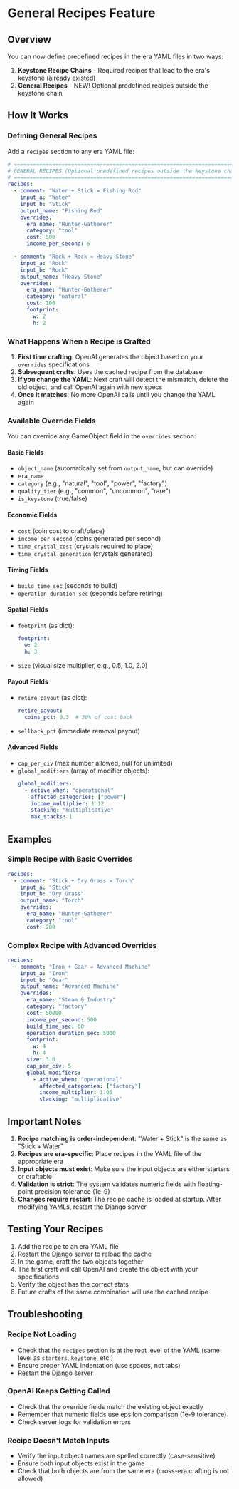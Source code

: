 # General Recipes Feature

## Overview

You can now define predefined recipes in the era YAML files in two ways:

1. **Keystone Recipe Chains** - Required recipes that lead to the era's keystone (already existed)
2. **General Recipes** - NEW! Optional predefined recipes outside the keystone chain

## How It Works

### Defining General Recipes

Add a `recipes` section to any era YAML file:

```yaml
# ==============================================================================
# GENERAL RECIPES (Optional predefined recipes outside the keystone chain)
# ==============================================================================
recipes:
  - comment: "Water + Stick = Fishing Rod"
    input_a: "Water"
    input_b: "Stick"
    output_name: "Fishing Rod"
    overrides:
      era_name: "Hunter-Gatherer"
      category: "tool"
      cost: 500
      income_per_second: 5

  - comment: "Rock + Rock = Heavy Stone"
    input_a: "Rock"
    input_b: "Rock"
    output_name: "Heavy Stone"
    overrides:
      era_name: "Hunter-Gatherer"
      category: "natural"
      cost: 100
      footprint:
        w: 2
        h: 2
```

### What Happens When a Recipe is Crafted

1. **First time crafting**: OpenAI generates the object based on your `overrides` specifications
2. **Subsequent crafts**: Uses the cached recipe from the database
3. **If you change the YAML**: Next craft will detect the mismatch, delete the old object, and call OpenAI again with new specs
4. **Once it matches**: No more OpenAI calls until you change the YAML again

### Available Override Fields

You can override any GameObject field in the `overrides` section:

#### Basic Fields
- `object_name` (automatically set from `output_name`, but can override)
- `era_name`
- `category` (e.g., "natural", "tool", "power", "factory")
- `quality_tier` (e.g., "common", "uncommon", "rare")
- `is_keystone` (true/false)

#### Economic Fields
- `cost` (coin cost to craft/place)
- `income_per_second` (coins generated per second)
- `time_crystal_cost` (crystals required to place)
- `time_crystal_generation` (crystals generated)

#### Timing Fields
- `build_time_sec` (seconds to build)
- `operation_duration_sec` (seconds before retiring)

#### Spatial Fields
- `footprint` (as dict):
  ```yaml
  footprint:
    w: 2
    h: 3
  ```
- `size` (visual size multiplier, e.g., 0.5, 1.0, 2.0)

#### Payout Fields
- `retire_payout` (as dict):
  ```yaml
  retire_payout:
    coins_pct: 0.3  # 30% of cost back
  ```
- `sellback_pct` (immediate removal payout)

#### Advanced Fields
- `cap_per_civ` (max number allowed, null for unlimited)
- `global_modifiers` (array of modifier objects):
  ```yaml
  global_modifiers:
    - active_when: "operational"
      affected_categories: ["power"]
      income_multiplier: 1.12
      stacking: "multiplicative"
      max_stacks: 1
  ```

## Examples

### Simple Recipe with Basic Overrides

```yaml
recipes:
  - comment: "Stick + Dry Grass = Torch"
    input_a: "Stick"
    input_b: "Dry Grass"
    output_name: "Torch"
    overrides:
      era_name: "Hunter-Gatherer"
      category: "tool"
      cost: 200
```

### Complex Recipe with Advanced Overrides

```yaml
recipes:
  - comment: "Iron + Gear = Advanced Machine"
    input_a: "Iron"
    input_b: "Gear"
    output_name: "Advanced Machine"
    overrides:
      era_name: "Steam & Industry"
      category: "factory"
      cost: 50000
      income_per_second: 500
      build_time_sec: 60
      operation_duration_sec: 5000
      footprint:
        w: 4
        h: 4
      size: 3.0
      cap_per_civ: 5
      global_modifiers:
        - active_when: "operational"
          affected_categories: ["factory"]
          income_multiplier: 1.05
          stacking: "multiplicative"
```

## Important Notes

1. **Recipe matching is order-independent**: "Water + Stick" is the same as "Stick + Water"
2. **Recipes are era-specific**: Place recipes in the YAML file of the appropriate era
3. **Input objects must exist**: Make sure the input objects are either starters or craftable
4. **Validation is strict**: The system validates numeric fields with floating-point precision tolerance (1e-9)
5. **Changes require restart**: The recipe cache is loaded at startup. After modifying YAMLs, restart the Django server

## Testing Your Recipes

1. Add the recipe to an era YAML file
2. Restart the Django server to reload the cache
3. In the game, craft the two objects together
4. The first craft will call OpenAI and create the object with your specifications
5. Verify the object has the correct stats
6. Future crafts of the same combination will use the cached recipe

## Troubleshooting

### Recipe Not Loading
- Check that the `recipes` section is at the root level of the YAML (same level as `starters`, `keystone`, etc.)
- Ensure proper YAML indentation (use spaces, not tabs)
- Restart the Django server

### OpenAI Keeps Getting Called
- Check that the override fields match the existing object exactly
- Remember that numeric fields use epsilon comparison (1e-9 tolerance)
- Check server logs for validation errors

### Recipe Doesn't Match Inputs
- Verify the input object names are spelled correctly (case-sensitive)
- Ensure both input objects exist in the game
- Check that both objects are from the same era (cross-era crafting is not allowed)
